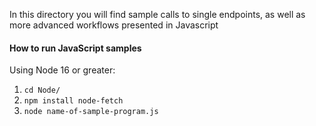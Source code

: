In this directory you will find sample calls to single endpoints, as well
as more advanced workflows presented in Javascript

#### How to run JavaScript samples

Using Node 16 or greater:

1. `cd Node/`
2. `npm install node-fetch`
3. `node name-of-sample-program.js`
